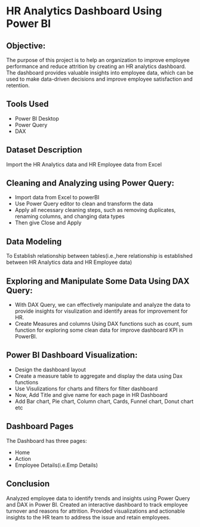 # HR Analytics Dashboard Using Power BI 
## Objective: 
The purpose of this project is to help an organization to improve employee performance and reduce attrition by creating an HR analytics dashboard. 
The dashboard provides valuable insights into employee data, which can be used to make data-driven decisions and improve employee satisfaction and retention.

## Tools Used 
* Power BI Desktop
* Power Query 
* DAX

## Dataset Description 
Import the HR Analytics data and HR Employee data from Excel

## Cleaning and Analyzing using Power Query: 
* Import data from Excel to powerBI
* Use Power Query editor to clean and transform the data
* Apply all necessary cleaning steps, such as removing duplicates, renaming columns, and changing data types
* Then give Close and Apply

## Data Modeling 
To Establish relationship between tables(i.e.,here relationship is established between HR Analytics data and HR Employee data)

## Exploring and Manipulate Some Data Using DAX Query: 
* With DAX Query, we can effectively manipulate and analyze the data to provide insights for visulization and identify areas for improvement for HR.
* Create Measures and columns Using DAX functions such as count, sum function for exploring some clean data for improve dashboard KPI in PowerBI.

## Power BI Dashboard Visualization: 
* Design the dashboard layout
* Create a measure table to aggregate and display the data using Dax functions
* Use Visulizations for charts and filters for filter dashboard
* Now, Add Title and give name for each page in HR Dashboard
* Add Bar chart, Pie chart, Column chart, Cards, Funnel chart, Donut chart etc

## Dashboard Pages 
The Dashboard has three pages:
* Home
* Action
* Employee Details(i.e.Emp Details)

## Conclusion 
Analyzed employee data to identify trends and insights using Power Query and DAX in Power BI.
Created an interactive dashboard to track employee turnover and reasons for attrition. 
Provided visualizations and actionable insights to the HR team to address the issue and retain employees.
